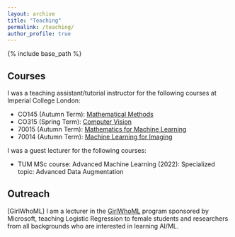 ```yaml
---
layout: archive
title: "Teaching"
permalink: /teaching/
author_profile: true
---
```

{% include base_path %}

Courses
-------

I was a teaching assistant/tutorial instructor for the following courses at Imperial College London:
* CO145 (Autumn Term): [Mathematical Methods](https://www.imperial.ac.uk/computing/current-students/courses/40016/)
* CO315 (Spring Term): [Computer Vision](https://www.imperial.ac.uk/computing/current-students/courses/70058/)
* 70015 (Autumn Term): [Mathematics for Machine Learning ](https://www.imperial.ac.uk/computing/current-students/courses/70015/)
* 70014 (Autumn Term): [Machine Learning for Imaging](https://www.imperial.ac.uk/computing/current-students/courses/70014/)

I was a guest lecturer for the following courses:
* TUM MSc course: Advanced Machine Learning (2022): Specialized topic: Advanced Data Augmentation

Outreach
--------

[GirlWhoML] I am a lecturer in the [GirlWhoML](https://girlswhoml.com/) program sponsored by Microsoft, teaching Logistic Regression to female students and researchers from all backgrounds who are interested in learning AI/ML.
